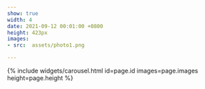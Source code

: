 ```yaml
---
show: true
width: 4
date: 2021-09-12 00:01:00 +0800
height: 423px
images:
- src:  assets/photo1.png

---
```


{% include widgets/carousel.html id=page.id images=page.images height=page.height %}
